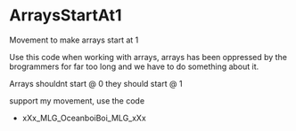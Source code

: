 # ArraysStartAt1
Movement to make arrays start at 1

Use this code when working with arrays, arrays has been oppressed by the brogrammers for far too long and we have to do something about it.

Arrays shouldnt start @ 0
they should start @ 1

support my movement, use the code

- xXx_MLG_OceanboiBoi_MLG_xXx
